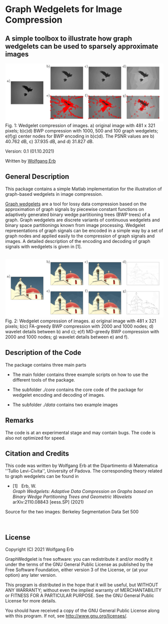 # Graph Wedgelets for Image Compression

A simple toolbox to illustrate how graph wedgelets can be used to sparsely approximate images 
--------------------------------------------------------------------------------

<img src="img/BWP-eagle.png" width="800"> 
Fig. 1: Wedgelet compression of images. a) original image with 481 x 321 pixels; 
	 b)c)d) BWP compression with 1000, 500 and 100 graph wedgelets; 
	 e)f)g) center nodes for BWP encoding in b)c)d). 
	 The PSNR values are b) 40.762 dB, c) 37.935 dB, and d) 31.827 dB. 


Version: 0.1 (01.10.2021)

Written by <a href="http://www.lissajous.it"> Wolfgang Erb</a>



General Description
-------------------

This package contains a simple Matlab implementation for the illustration of graph-based wedgelets in image compression. 

<a href="http://www.lissajous.it/wedgelets.html"> Graph wedgelets</a> are a tool for lossy data compression based 
on the approximation of graph signals by piecewise constant functions on adaptively generated binary wedge partitioning trees (BWP trees) of a graph. Graph wedgelets are discrete variants of continuous wedgelets and binary space partitionings known from image processing. Wedgelet representations of graph signals can be encoded in a simple way by a set of graph nodes and applied easily to the compression of graph signals and images.
A detailed description of the encoding and decoding of graph signals with wedgelets is given in [1]. 

<br>

<img src="img/BWP-church.png" width="800"> 
Fig. 2: Wedgelet compression of images. a) original image with 481 x 321 pixels; b)c) FA-greedy BWP compression with 2000 and 1000 nodes; d) wavelet details between b) and c); e)f) MD-greedy BWP compression with 2000 and 1000 nodes; g) wavelet details between e) and f).

<br>



Description of the Code
-----------------------

The package contains three main parts

- The main folder contains three example scripts on how to use the different tools of the package. 

- The subfolder *./core* contains the core code of the package for wedgelet encoding and decoding of images. 

- The subfolder *./data* contains two example images


Remarks
--------------------

The code is at an experimental stage and may contain bugs. The code is also not optimized for speed. 


Citation and Credits
--------------------

This code was written by Wolfgang Erb at the Dipartimento di Matematica ''Tullio Levi-Civita'', University of Padova. The corresponding theory related to graph wedgelets can be found in


*   [1] &nbsp; Erb, W. <br>
    <i> Graph Wedgelets: Adaptive Data Compression on Graphs based on Binary
    Wedge Partitioning Trees and Geometric Wavelets </i> <br>
    arXiv:2110.08843  [eess.SP] (2021) 


Source for the two images: Berkeley Segmentation Data Set 500

<br>


License
-------

Copyright (C) 2021 Wolfgang Erb

GraphWedgelet is free software: you can redistribute it and/or modify
it under the terms of the GNU General Public License as published by
the Free Software Foundation, either version 3 of the License, or
(at your option) any later version.

This program is distributed in the hope that it will be useful,
but WITHOUT ANY WARRANTY; without even the implied warranty of
MERCHANTABILITY or FITNESS FOR A PARTICULAR PURPOSE.  See the
GNU General Public License for more details.

You should have received a copy of the GNU General Public License
along with this program. If not, see <http://www.gnu.org/licenses/>.